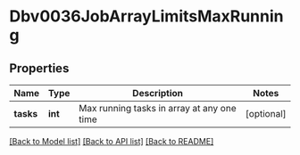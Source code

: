 # Dbv0036JobArrayLimitsMaxRunning

## Properties
Name | Type | Description | Notes
------------ | ------------- | ------------- | -------------
**tasks** | **int** | Max running tasks in array at any one time | [optional] 

[[Back to Model list]](../README.md#documentation-for-models) [[Back to API list]](../README.md#documentation-for-api-endpoints) [[Back to README]](../README.md)


